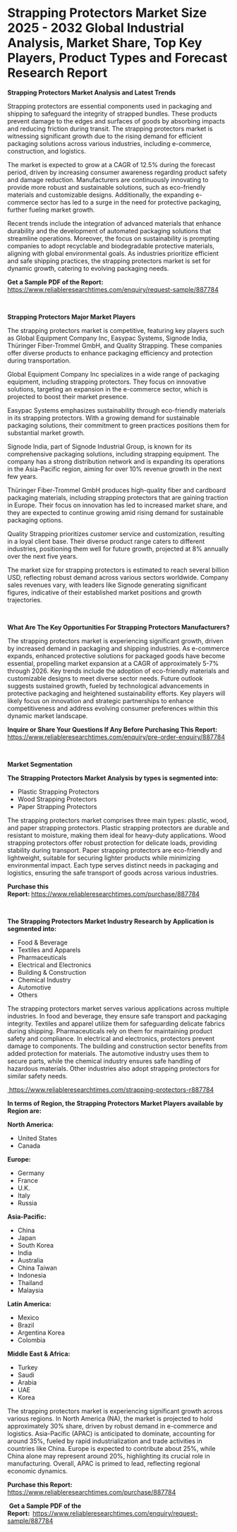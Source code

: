 <p><h1>Strapping Protectors Market Size 2025 - 2032 Global Industrial Analysis, Market Share, Top Key Players, Product Types and Forecast Research Report</h1></p><p><strong>Strapping Protectors Market Analysis and Latest Trends</strong></p>
<p><p>Strapping protectors are essential components used in packaging and shipping to safeguard the integrity of strapped bundles. These products prevent damage to the edges and surfaces of goods by absorbing impacts and reducing friction during transit. The strapping protectors market is witnessing significant growth due to the rising demand for efficient packaging solutions across various industries, including e-commerce, construction, and logistics.</p><p>The market is expected to grow at a CAGR of 12.5% during the forecast period, driven by increasing consumer awareness regarding product safety and damage reduction. Manufacturers are continuously innovating to provide more robust and sustainable solutions, such as eco-friendly materials and customizable designs. Additionally, the expanding e-commerce sector has led to a surge in the need for protective packaging, further fueling market growth.</p><p>Recent trends include the integration of advanced materials that enhance durability and the development of automated packaging solutions that streamline operations. Moreover, the focus on sustainability is prompting companies to adopt recyclable and biodegradable protective materials, aligning with global environmental goals. As industries prioritize efficient and safe shipping practices, the strapping protectors market is set for dynamic growth, catering to evolving packaging needs.</p></p>
<p><strong>Get a Sample PDF of the Report:&nbsp;</strong> <a href="https://www.reliableresearchtimes.com/enquiry/request-sample/887784?utm_campaign=3647&utm_medium=2&utm_source=Github&utm_content=ia&utm_term=19042025&utm_id=strapping-protectors">https://www.reliableresearchtimes.com/enquiry/request-sample/887784</a></p>
<p>&nbsp;</p>
<p><strong>Strapping Protectors Major Market Players</strong></p>
<p><p>The strapping protectors market is competitive, featuring key players such as Global Equipment Company Inc, Easypac Systems, Signode India, Thüringer Fiber-Trommel GmbH, and Quality Strapping. These companies offer diverse products to enhance packaging efficiency and protection during transportation.</p><p>Global Equipment Company Inc specializes in a wide range of packaging equipment, including strapping protectors. They focus on innovative solutions, targeting an expansion in the e-commerce sector, which is projected to boost their market presence.</p><p>Easypac Systems emphasizes sustainability through eco-friendly materials in its strapping protectors. With a growing demand for sustainable packaging solutions, their commitment to green practices positions them for substantial market growth. </p><p>Signode India, part of Signode Industrial Group, is known for its comprehensive packaging solutions, including strapping equipment. The company has a strong distribution network and is expanding its operations in the Asia-Pacific region, aiming for over 10% revenue growth in the next few years. </p><p>Thüringer Fiber-Trommel GmbH produces high-quality fiber and cardboard packaging materials, including strapping protectors that are gaining traction in Europe. Their focus on innovation has led to increased market share, and they are expected to continue growing amid rising demand for sustainable packaging options.</p><p>Quality Strapping prioritizes customer service and customization, resulting in a loyal client base. Their diverse product range caters to different industries, positioning them well for future growth, projected at 8% annually over the next five years. </p><p>The market size for strapping protectors is estimated to reach several billion USD, reflecting robust demand across various sectors worldwide. Company sales revenues vary, with leaders like Signode generating significant figures, indicative of their established market positions and growth trajectories.</p></p>
<p>&nbsp;</p>
<p><strong>What Are The Key Opportunities For Strapping Protectors Manufacturers?</strong></p>
<p><p>The strapping protectors market is experiencing significant growth, driven by increased demand in packaging and shipping industries. As e-commerce expands, enhanced protective solutions for packaged goods have become essential, propelling market expansion at a CAGR of approximately 5-7% through 2026. Key trends include the adoption of eco-friendly materials and customizable designs to meet diverse sector needs. Future outlook suggests sustained growth, fueled by technological advancements in protective packaging and heightened sustainability efforts. Key players will likely focus on innovation and strategic partnerships to enhance competitiveness and address evolving consumer preferences within this dynamic market landscape.</p></p>
<p><strong>Inquire or Share Your Questions If Any Before Purchasing This Report:</strong> <a href="https://www.reliableresearchtimes.com/enquiry/pre-order-enquiry/887784?utm_campaign=3647&utm_medium=2&utm_source=Github&utm_content=ia&utm_term=19042025&utm_id=strapping-protectors">https://www.reliableresearchtimes.com/enquiry/pre-order-enquiry/887784</a></p>
<p>&nbsp;</p>
<p><strong>Market Segmentation</strong></p>
<p><strong>The Strapping Protectors Market Analysis by types is segmented into:</strong></p>
<p><ul><li>Plastic Strapping Protectors</li><li>Wood Strapping Protectors</li><li>Paper Strapping Protectors</li></ul></p>
<p><p>The strapping protectors market comprises three main types: plastic, wood, and paper strapping protectors. Plastic strapping protectors are durable and resistant to moisture, making them ideal for heavy-duty applications. Wood strapping protectors offer robust protection for delicate loads, providing stability during transport. Paper strapping protectors are eco-friendly and lightweight, suitable for securing lighter products while minimizing environmental impact. Each type serves distinct needs in packaging and logistics, ensuring the safe transport of goods across various industries.</p></p>
<p><strong>Purchase this Report:&nbsp;</strong><a href="https://www.reliableresearchtimes.com/purchase/887784?utm_campaign=3647&utm_medium=2&utm_source=Github&utm_content=ia&utm_term=19042025&utm_id=strapping-protectors">https://www.reliableresearchtimes.com/purchase/887784</a></p>
<p>&nbsp;</p>
<p><strong>The Strapping Protectors Market Industry Research by Application is segmented into:</strong></p>
<p><ul><li>Food & Beverage</li><li>Textiles and Apparels</li><li>Pharmaceuticals</li><li>Electrical and Electronics</li><li>Building & Construction</li><li>Chemical Industry</li><li>Automotive</li><li>Others</li></ul></p>
<p><p>The strapping protectors market serves various applications across multiple industries. In food and beverage, they ensure safe transport and packaging integrity. Textiles and apparel utilize them for safeguarding delicate fabrics during shipping. Pharmaceuticals rely on them for maintaining product safety and compliance. In electrical and electronics, protectors prevent damage to components. The building and construction sector benefits from added protection for materials. The automotive industry uses them to secure parts, while the chemical industry ensures safe handling of hazardous materials. Other industries also adopt strapping protectors for similar safety needs.</p></p>
<p><a href="https://www.reliableresearchtimes.com/strapping-protectors-r887784?utm_campaign=3647&utm_medium=2&utm_source=Github&utm_content=ia&utm_term=19042025&utm_id=strapping-protectors">&nbsp;https://www.reliableresearchtimes.com/strapping-protectors-r887784</a></p>
<p><strong>In terms of Region, the Strapping Protectors Market Players available by Region are:</strong></p>
<p>
    <p> <strong> North America: </strong>
        <ul>
            <li>United States</li>
            <li>Canada</li>
        </ul>
        </p> 
    <p> <strong> Europe: </strong>
        <ul>
            <li>Germany</li>
            <li>France</li>
            <li>U.K.</li>
            <li>Italy</li>
            <li>Russia</li>
        </ul>
        </p> 
    <p> <strong> Asia-Pacific: </strong>
        <ul>
            <li>China</li>
            <li>Japan</li>
            <li>South Korea</li>
            <li>India</li>
            <li>Australia</li>
            <li>China Taiwan</li>
            <li>Indonesia</li>
            <li>Thailand</li>
            <li>Malaysia</li>
        </ul>
        </p> 
    <p> <strong> Latin America: </strong>
        <ul>
            <li>Mexico</li>
            <li>Brazil</li>
            <li>Argentina Korea</li>
            <li>Colombia</li>
        </ul>
        </p> 
    <p> <strong> Middle East & Africa: </strong>
        <ul>
            <li>Turkey</li>
            <li>Saudi</li>
            <li>Arabia</li>
            <li>UAE</li>
            <li>Korea</li>
        </ul>
    </p>
    </p>
<p><p>The strapping protectors market is experiencing significant growth across various regions. In North America (NA), the market is projected to hold approximately 30% share, driven by robust demand in e-commerce and logistics. Asia-Pacific (APAC) is anticipated to dominate, accounting for around 35%, fueled by rapid industrialization and trade activities in countries like China. Europe is expected to contribute about 25%, while China alone may represent around 20%, highlighting its crucial role in manufacturing. Overall, APAC is primed to lead, reflecting regional economic dynamics.</p></p>
<p><strong>Purchase this Report: </strong><a href="https://www.reliableresearchtimes.com/purchase/887784?utm_campaign=3647&utm_medium=2&utm_source=Github&utm_content=ia&utm_term=19042025&utm_id=strapping-protectors">https://www.reliableresearchtimes.com/purchase/887784</a></p>
<p>&nbsp;<strong>Get a Sample PDF of the Report:&nbsp;&nbsp;</strong><a href="https://www.reliableresearchtimes.com/enquiry/request-sample/887784?utm_campaign=3647&utm_medium=2&utm_source=Github&utm_content=ia&utm_term=19042025&utm_id=strapping-protectors">https://www.reliableresearchtimes.com/enquiry/request-sample/887784</a></p>
<p><strong></strong></p>
<p><p></p><p></p><p></p></p>